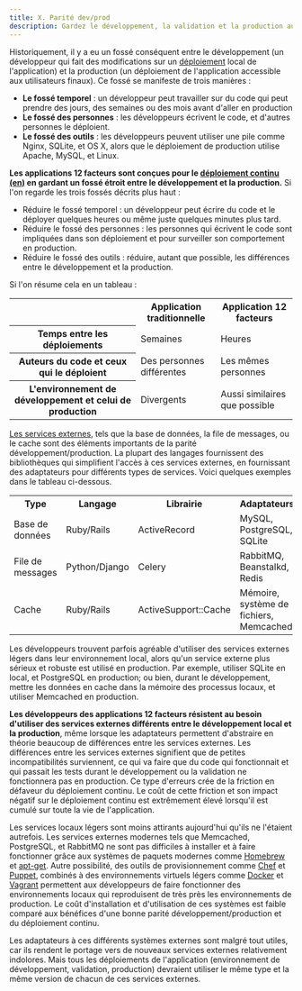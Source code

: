 ```yaml
---
title: X. Parité dev/prod
description: Gardez le développement, la validation et la production aussi proches que possible
---
```

Historiquement, il y a eu un fossé conséquent entre le développement (un développeur qui fait des modifications sur un [déploiement](./codebase) local de l'application) et la production (un déploiement de l'application accessible aux utilisateurs finaux). Ce fossé se manifeste de trois manières :

* **Le fossé temporel** : un développeur peut travailler sur du code qui peut prendre des jours, des semaines ou des mois avant d'aller en production
* **Le fossé des personnes** : les développeurs écrivent le code, et d'autres personnes le déploient.
* **Le fossé des outils** : les développeurs peuvent utiliser une pile comme Nginx, SQLite, et OS X, alors que le déploiement de production utilise Apache, MySQL, et Linux.

**Les applications 12 facteurs sont conçues pour le [déploiement continu (en)](http://avc.com/2011/02/continuous-deployment/) en gardant un fossé étroit entre le développement et la production.** Si l'on regarde les trois fossés décrits plus haut :

* Réduire le fossé temporel : un développeur peut écrire du code et le déployer quelques heures ou même juste quelques minutes plus tard.
* Réduire le fossé des personnes : les personnes qui écrivent le code sont impliquées dans son déploiement et pour surveiller son comportement en production.
* Réduire le fossé des outils : réduire, autant que possible, les différences entre le développement et la production.

Si l'on résume cela en un tableau :

<table>
  <tr>
    <th></th>
    <th>Application traditionnelle</th>
    <th>Application 12 facteurs</th>
  </tr>
  <tr>
    <th>Temps entre les déploiements</th>
    <td>Semaines</td>
    <td>Heures</td>
  </tr>
  <tr>
    <th>Auteurs du code et ceux qui le déploient</th>
    <td>Des personnes différentes</td>
    <td>Les mêmes personnes</td>
  </tr>
  <tr>
    <th>L'environnement de développement et celui de production</th>
    <td>Divergents</td>
    <td>Aussi similaires que possible</td>
  </tr>
</table>

[Les services externes](./backing-services), tels que la base de données, la file de messages, ou le cache sont des éléments importants de la parité développement/production. La plupart des langages fournissent des bibliothèques qui simplifient l'accès à ces services externes, en fournissant des adaptateurs pour différents types de services. Voici quelques exemples dans le tableau ci-dessous.

<table>
  <tr>
    <th>Type</th>
    <th>Langage</th>
    <th>Librairie</th>
    <th>Adaptateurs</th>
  </tr>
  <tr>
    <td>Base de données</td>
    <td>Ruby/Rails</td>
    <td>ActiveRecord</td>
    <td>MySQL, PostgreSQL, SQLite</td>
  </tr>
  <tr>
    <td>File de messages</td>
    <td>Python/Django</td>
    <td>Celery</td>
    <td>RabbitMQ, Beanstalkd, Redis</td>
  </tr>
  <tr>
    <td>Cache</td>
    <td>Ruby/Rails</td>
    <td>ActiveSupport::Cache</td>
    <td>Mémoire, système de fichiers, Memcached</td>
  </tr>
</table>

Les développeurs trouvent parfois agréable d'utiliser des services externes légers dans leur environnement local, alors qu'un service externe plus sérieux et robuste est utilisé en production. Par exemple, utiliser SQLite en local, et PostgreSQL en production; ou bien, durant le développement, mettre les données en cache dans la mémoire des processus locaux, et utiliser Memcached en production.

**Les développeurs des applications 12 facteurs résistent au besoin d'utiliser des services externes différents entre le développement local et la production**, même lorsque les adaptateurs permettent d'abstraire en théorie beaucoup de différences entre les services externes. Les différences entre les services externes signifient que de petites incompatibilités surviennent, ce qui va faire que du code qui fonctionnait et qui passait les tests durant le développement ou la validation ne fonctionnera pas en production. Ce type d'erreurs crée de la friction en défaveur du déploiement continu. Le coût de cette friction et son impact négatif sur le déploiement continu est extrêmement élevé lorsqu'il est cumulé sur toute la vie de l'application.

Les services locaux légers sont moins attirants aujourd'hui qu'ils ne l'étaient autrefois. Les services externes modernes tels que Memcached, PostgreSQL, et RabbitMQ ne sont pas difficiles à installer et à faire fonctionner grâce aux systèmes de paquets modernes comme [Homebrew](http://mxcl.github.com/homebrew/) et [apt-get](https://help.ubuntu.com/community/AptGet/Howto). Autre possibilité, des outils de provisionnement comme [Chef](http://www.opscode.com/chef/) et [Puppet](http://docs.puppetlabs.com/), combinés à des environnements virtuels légers comme [Docker](https://www.docker.com/) et [Vagrant](http://vagrantup.com/) permettent aux développeurs de faire fonctionner des environnements locaux qui reproduisent de très près les environnements de production. Le coût d'installation et d'utilisation de ces systèmes est faible comparé aux bénéfices d'une bonne parité développement/production et du déploiement continu.

Les adaptateurs à ces différents systèmes externes sont malgré tout utiles, car ils rendent le portage vers de nouveaux services externes relativement indolores. Mais tous les déploiements de l'application (environnement de développement, validation, production) devraient utiliser le même type et la même version de chacun de ces services externes.
